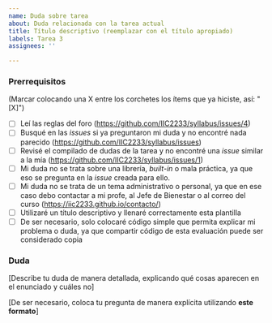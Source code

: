 ```yaml
---
name: Duda sobre tarea
about: Duda relacionada con la tarea actual
title: Título descriptivo (reemplazar con el título apropiado)
labels: Tarea 3
assignees: ''

---
```


<!-- **Esta es una plantilla para que dejes dudas relacionadas con la tarea actual. Si tienes dudas de otro tipo, utiliza la plantilla apropiada. Recuerda utilizar la pestaña "Preview" para ver cómo se vería tu *issue* antes de publicarla.** -->

### Prerrequisitos
(Marcar colocando una X entre los corchetes los ítems que ya hiciste, así: "[X]")

* [ ] Leí las reglas del foro (https://github.com/IIC2233/syllabus/issues/4)
* [ ] Busqué en las *issues* si ya preguntaron mi duda y no encontré nada parecido (https://github.com/IIC2233/syllabus/issues)
* [ ] Revisé el compilado de dudas de la tarea y no encontré una *issue* similar a la mía (https://github.com/IIC2233/syllabus/issues/1)
* [ ] Mi duda no se trata sobre una librería, *built-in* o mala práctica, ya que eso se pregunta en la *issue* creada para ello.
* [ ] Mi duda no se trata de un tema administrativo o personal, ya que en ese caso debo contactar a mi profe, al Jefe de Bienestar o al correo del curso (https://iic2233.github.io/contacto/)
* [ ] Utilizaré un título descriptivo y llenaré correctamente esta plantilla
* [ ] De ser necesario, solo colocaré código simple que permita explicar mi problema o duda, ya que compartir código de esta evaluación puede ser considerado copia

### Duda

[Describe tu duda de manera detallada, explicando qué cosas aparecen en el enunciado y cuáles no]

[De ser necesario, coloca tu pregunta de manera explícita utilizando **este formato**]
